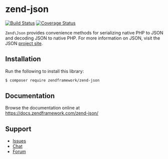 # zend-json

[![Build Status](https://secure.travis-ci.org/zendframework/zend-json.svg?branch=master)](https://secure.travis-ci.org/zendframework/zend-json)
[![Coverage Status](https://coveralls.io/repos/github/zendframework/zend-json/badge.svg?branch=master)](https://coveralls.io/github/zendframework/zend-json?branch=master)

`Zend\Json` provides convenience methods for serializing native PHP to JSON and
decoding JSON to native PHP. For more information on JSON, visit the JSON
[project site](http://www.json.org/).


## Installation

Run the following to install this library:

```bash
$ composer require zendframework/zend-json
```

## Documentation

Browse the documentation online at https://docs.zendframework.com/zend-json/

## Support

* [Issues](https://github.com/zendframework/zend-json/issues/)
* [Chat](https://zendframework-slack.herokuapp.com/)
* [Forum](https://discourse.zendframework.com/)
